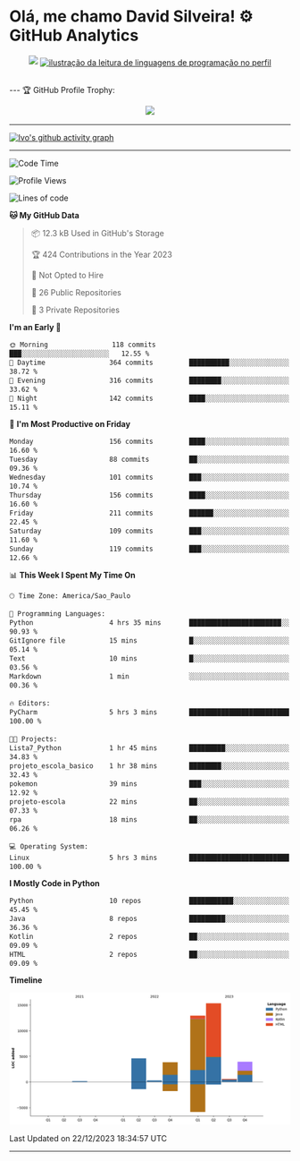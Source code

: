 
# Olá, me chamo David Silveira! ⚙️ GitHub Analytics

<div width="100%" align="center">
  <img  src="http://github-profile-summary-cards.vercel.app/api/cards/profile-details?username=DavidSilveira80&theme=transparent"/>
  <a href="https://github.com/Gurupreet" title="ilustração do mapeamento de linguagens">
  <img align="center" src="https://github-readme-stats.vercel.app/api/top-langs/?username=DavidSilveira80&theme=dracula&hide_langs_below=1" alt="ilustração da leitura de linguagens de programação no perfil"/>
</a>
</div>


<br />

--- 🏆 GitHub Profile Trophy:

<p align="center">
  <a
    href="https://github.com/ryo-ma/github-profile-trophy"
    title="repositório de troféus"
  >
    <img
      width="800"
      src="https://github-profile-trophy.vercel.app/?username=DavidSilveira80&column=8&theme=darkhub&no-frame=true&no-bg=true"
    />
  </a>
</p>

---
[![Ivo's github activity graph](https://github-readme-activity-graph.vercel.app/graph?username=DavidSilveira80&bg_color=0d1117&color=708090&line=139ae1&point=ffffff&area=true&hide_border=true)](https://github.com/ip681/)

---
<!--START_SECTION:waka-->
![Code Time](http://img.shields.io/badge/Code%20Time-112%20hrs%2045%20mins-blue)

![Profile Views](http://img.shields.io/badge/Profile%20Views-4-blue)

![Lines of code](https://img.shields.io/badge/From%20Hello%20World%20I%27ve%20Written-41.6%20thousand%20lines%20of%20code-blue)

**🐱 My GitHub Data** 

> 📦 12.3 kB Used in GitHub's Storage 
 > 
> 🏆 424 Contributions in the Year 2023
 > 
> 🚫 Not Opted to Hire
 > 
> 📜 26 Public Repositories 
 > 
> 🔑 3 Private Repositories 
 > 
**I'm an Early 🐤** 

```text
🌞 Morning                118 commits         ███░░░░░░░░░░░░░░░░░░░░░░   12.55 % 
🌆 Daytime                364 commits         ██████████░░░░░░░░░░░░░░░   38.72 % 
🌃 Evening                316 commits         ████████░░░░░░░░░░░░░░░░░   33.62 % 
🌙 Night                  142 commits         ████░░░░░░░░░░░░░░░░░░░░░   15.11 % 
```
📅 **I'm Most Productive on Friday** 

```text
Monday                   156 commits         ████░░░░░░░░░░░░░░░░░░░░░   16.60 % 
Tuesday                  88 commits          ██░░░░░░░░░░░░░░░░░░░░░░░   09.36 % 
Wednesday                101 commits         ███░░░░░░░░░░░░░░░░░░░░░░   10.74 % 
Thursday                 156 commits         ████░░░░░░░░░░░░░░░░░░░░░   16.60 % 
Friday                   211 commits         ██████░░░░░░░░░░░░░░░░░░░   22.45 % 
Saturday                 109 commits         ███░░░░░░░░░░░░░░░░░░░░░░   11.60 % 
Sunday                   119 commits         ███░░░░░░░░░░░░░░░░░░░░░░   12.66 % 
```


📊 **This Week I Spent My Time On** 

```text
🕑︎ Time Zone: America/Sao_Paulo

💬 Programming Languages: 
Python                   4 hrs 35 mins       ███████████████████████░░   90.93 % 
GitIgnore file           15 mins             █░░░░░░░░░░░░░░░░░░░░░░░░   05.14 % 
Text                     10 mins             █░░░░░░░░░░░░░░░░░░░░░░░░   03.56 % 
Markdown                 1 min               ░░░░░░░░░░░░░░░░░░░░░░░░░   00.36 % 

🔥 Editors: 
PyCharm                  5 hrs 3 mins        █████████████████████████   100.00 % 

🐱‍💻 Projects: 
Lista7_Python            1 hr 45 mins        █████████░░░░░░░░░░░░░░░░   34.83 % 
projeto_escola_basico    1 hr 38 mins        ████████░░░░░░░░░░░░░░░░░   32.43 % 
pokemon                  39 mins             ███░░░░░░░░░░░░░░░░░░░░░░   12.92 % 
projeto-escola           22 mins             ██░░░░░░░░░░░░░░░░░░░░░░░   07.33 % 
rpa                      18 mins             ██░░░░░░░░░░░░░░░░░░░░░░░   06.26 % 

💻 Operating System: 
Linux                    5 hrs 3 mins        █████████████████████████   100.00 % 
```

**I Mostly Code in Python** 

```text
Python                   10 repos            ███████████░░░░░░░░░░░░░░   45.45 % 
Java                     8 repos             █████████░░░░░░░░░░░░░░░░   36.36 % 
Kotlin                   2 repos             ██░░░░░░░░░░░░░░░░░░░░░░░   09.09 % 
HTML                     2 repos             ██░░░░░░░░░░░░░░░░░░░░░░░   09.09 % 
```



**Timeline**

![Lines of Code chart](https://raw.githubusercontent.com/DavidSilveira80/DavidSilveira80/master/assets/bar_graph.png)


 Last Updated on 22/12/2023 18:34:57 UTC
<!--END_SECTION:waka-->

---


